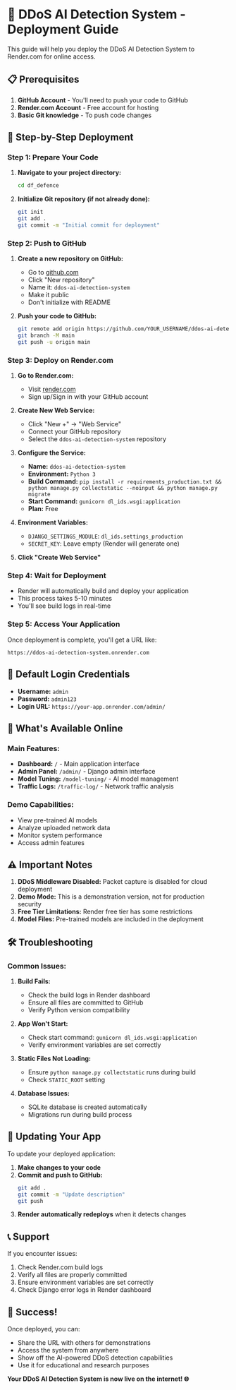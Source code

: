 # 🚀 DDoS AI Detection System - Deployment Guide

This guide will help you deploy the DDoS AI Detection System to Render.com for online access.

## 📋 Prerequisites

1. **GitHub Account** - You'll need to push your code to GitHub
2. **Render.com Account** - Free account for hosting
3. **Basic Git knowledge** - To push code changes

## 🔧 Step-by-Step Deployment

### Step 1: Prepare Your Code

1. **Navigate to your project directory:**
   ```bash
   cd df_defence
   ```

2. **Initialize Git repository (if not already done):**
   ```bash
   git init
   git add .
   git commit -m "Initial commit for deployment"
   ```

### Step 2: Push to GitHub

1. **Create a new repository on GitHub:**
   - Go to [github.com](https://github.com)
   - Click "New repository"
   - Name it: `ddos-ai-detection-system`
   - Make it public
   - Don't initialize with README

2. **Push your code to GitHub:**
   ```bash
   git remote add origin https://github.com/YOUR_USERNAME/ddos-ai-detection-system.git
   git branch -M main
   git push -u origin main
   ```

### Step 3: Deploy on Render.com

1. **Go to Render.com:**
   - Visit [render.com](https://render.com)
   - Sign up/Sign in with your GitHub account

2. **Create New Web Service:**
   - Click "New +" → "Web Service"
   - Connect your GitHub repository
   - Select the `ddos-ai-detection-system` repository

3. **Configure the Service:**
   - **Name:** `ddos-ai-detection-system`
   - **Environment:** `Python 3`
   - **Build Command:** `pip install -r requirements_production.txt && python manage.py collectstatic --noinput && python manage.py migrate`
   - **Start Command:** `gunicorn dl_ids.wsgi:application`
   - **Plan:** Free

4. **Environment Variables:**
   - `DJANGO_SETTINGS_MODULE`: `dl_ids.settings_production`
   - `SECRET_KEY`: Leave empty (Render will generate one)

5. **Click "Create Web Service"**

### Step 4: Wait for Deployment

- Render will automatically build and deploy your application
- This process takes 5-10 minutes
- You'll see build logs in real-time

### Step 5: Access Your Application

Once deployment is complete, you'll get a URL like:
```
https://ddos-ai-detection-system.onrender.com
```

## 🔑 Default Login Credentials

- **Username:** `admin`
- **Password:** `admin123`
- **Login URL:** `https://your-app.onrender.com/admin/`

## 📱 What's Available Online

### Main Features:
- **Dashboard:** `/` - Main application interface
- **Admin Panel:** `/admin/` - Django admin interface
- **Model Tuning:** `/model-tuning/` - AI model management
- **Traffic Logs:** `/traffic-log/` - Network traffic analysis

### Demo Capabilities:
- View pre-trained AI models
- Analyze uploaded network data
- Monitor system performance
- Access admin features

## ⚠️ Important Notes

1. **DDoS Middleware Disabled:** Packet capture is disabled for cloud deployment
2. **Demo Mode:** This is a demonstration version, not for production security
3. **Free Tier Limitations:** Render free tier has some restrictions
4. **Model Files:** Pre-trained models are included in the deployment

## 🛠️ Troubleshooting

### Common Issues:

1. **Build Fails:**
   - Check the build logs in Render dashboard
   - Ensure all files are committed to GitHub
   - Verify Python version compatibility

2. **App Won't Start:**
   - Check start command: `gunicorn dl_ids.wsgi:application`
   - Verify environment variables are set correctly

3. **Static Files Not Loading:**
   - Ensure `python manage.py collectstatic` runs during build
   - Check `STATIC_ROOT` setting

4. **Database Issues:**
   - SQLite database is created automatically
   - Migrations run during build process

## 🔄 Updating Your App

To update your deployed application:

1. **Make changes to your code**
2. **Commit and push to GitHub:**
   ```bash
   git add .
   git commit -m "Update description"
   git push
   ```
3. **Render automatically redeploys** when it detects changes

## 📞 Support

If you encounter issues:
1. Check Render.com build logs
2. Verify all files are properly committed
3. Ensure environment variables are set correctly
4. Check Django error logs in Render dashboard

## 🎉 Success!

Once deployed, you can:
- Share the URL with others for demonstrations
- Access the system from anywhere
- Show off the AI-powered DDoS detection capabilities
- Use it for educational and research purposes

**Your DDoS AI Detection System is now live on the internet! 🌐**
